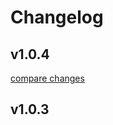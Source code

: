 # Changelog


## v1.0.4

[compare changes](https://git.codihaus.com/products/directus-extensions/compare/v1.0.3...v1.0.4)

## v1.0.3

